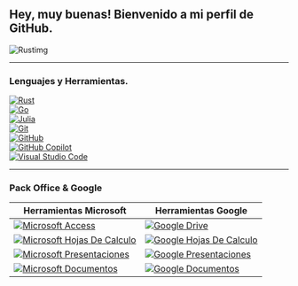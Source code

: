 ## Hey, muy buenas! Bienvenido a mi perfil de GitHub.
![Rustimg](https://github.com/user-attachments/assets/687a47e3-9bc8-4ead-bf24-9202c9a30243)

---

### Lenguajes y Herramientas.
[![Rust](https://img.shields.io/badge/Rust-ff7300?style=for-the-badge&logo=rust&labelColor=000000&logoColor=ffffff)](https://www.rust-lang.org/)    
[![Go](https://img.shields.io/badge/go-0096ff?style=for-the-badge&logo=go&labelColor=000000&logoColor=ffffff)](https://go.dev/)    
[![Julia](https://img.shields.io/badge/Julia-e61ec8?style=for-the-badge&logo=julia&labelColor=000000&logoColor=ffffff)](https://julialang.org/)    
[![Git](https://img.shields.io/badge/git-eb4141?style=for-the-badge&logo=git&labelColor=000000&logoColor=ffffff)](https://git-scm.com/)    
[![GitHub](https://img.shields.io/badge/github-373737?style=for-the-badge&logo=GitHub&labelColor=000000&logoColor=ffffff)](https://github.com/)    
[![GitHub Copilot](https://img.shields.io/badge/Copilot-8957E5?style=for-the-badge&logo=GitHubCopilot&labelColor=000000&logoColor=ffffff)](https://github.com/)    
[![Visual Studio Code](https://img.shields.io/badge/VS_Code-0078d7?style=for-the-badge&logo=v&labelColor=000000&logoColor=ffffff)](https://github.com/)    

---

### Pack Office & Google

| **Herramientas Microsoft** | **Herramientas Google** |
|----------------------|------------------|
| [![Microsoft Access](https://img.shields.io/badge/Microsoft_Access-aa2800?style=for-the-badge&logo=Tmux&labelColor=000000&logoColor=ffffff)](https://www.microsoft.com/es-ar/microsoft-365/access) | [![Google Drive](https://img.shields.io/badge/Google_Drive-aa2800?style=for-the-badge&logo=GoogleDrive&labelColor=000000&logoColor=ffffff)](https://drive.google.com/drive) |
| [![Microsoft Hojas De Calculo](https://img.shields.io/badge/Microsoft_Excel-007846?style=for-the-badge&logo=Tmux&labelColor=000000&logoColor=ffffff)](https://www.microsoft.com/es-ar/microsoft-365/excel) | [![Google Hojas De Calculo](https://img.shields.io/badge/Google_Sheets-007846?style=for-the-badge&logo=Google&labelColor=000000&logoColor=ffffff)](https://docs.google.com/spreadsheets/) |
| [![Microsoft Presentaciones](https://img.shields.io/badge/Microsoft_PowerPoint-d27800?style=for-the-badge&logo=Tmux&labelColor=000000&logoColor=ffffff)](https://www.microsoft.com/es-ar/microsoft-365/powerpoint) | [![Google Presentaciones](https://img.shields.io/badge/Google_Slides-d27800?style=for-the-badge&logo=Google&labelColor=000000&logoColor=ffffff)](https://docs.google.com/presentation/) |
| [![Microsoft Documentos](https://img.shields.io/badge/Microsoft_Word-005a96?style=for-the-badge&logo=Tmux&labelColor=000000&logoColor=ffffff)](https://www.microsoft.com/es-ar/microsoft-365/word) | [![Google Documentos](https://img.shields.io/badge/Google_Docs-005a96?style=for-the-badge&logo=Google&labelColor=000000&logoColor=ffffff)](https://docs.google.com/document/) |

<!-- Aqui empieza el texto invisible
---
### Sistemas embebidos.
[![Espressif](https://img.shields.io/badge/Espressif-eb4141?style=for-the-badge&logo=espressif&labelColor=000000&logoColor=ffffff)](https://www.espressif.com/) 
[![Arduino](https://img.shields.io/badge/Arduino-00979D?style=for-the-badge&logo=arduino&labelColor=000000&logoColor=ffffff)](https://www.arduino.cc/)

---
### Desarrollo de videojuegos.
[![Bevy](https://img.shields.io/badge/Bevy-373737?style=for-the-badge&logo=bevy&labelColor=000000&logoColor=ffffff)](https://bevyengine.org/)

### Sistemas de redes, comunicacion y bases de datos.
![AWS](https://img.shields.io/badge/AWS-%23FF9900.svg?style=for-the-badge&logo=amazon-aws&logoColor=white)
![Azure](https://img.shields.io/badge/azure-%230072C6.svg?style=for-the-badge&logo=microsoftazure&logoColor=white)
![MySQL](https://img.shields.io/badge/mysql-4479A1.svg?style=for-the-badge&logo=mysql&logoColor=white)

 Aqui termina el texto invisible -->
